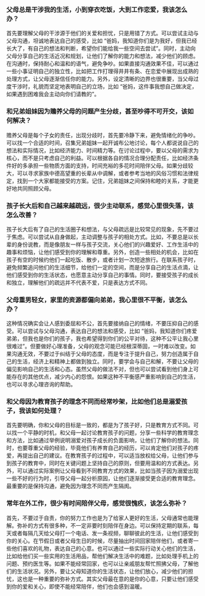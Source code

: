 
### 父母总是干涉我的生活，小到穿衣吃饭，大到工作恋爱，我该怎么办？&#xA;

首先要理解父母的干涉源于他们的关爱和担忧，只是用错了方式。可以尝试主动与父母沟通，坦诚地表达自己的感受，比如 “爸妈，我知道你们是为我好，但我已经长大了，有自己的想法和判断，希望你们能给我一些空间去尝试”。同时，主动向父母分享自己的生活近况和规划，让他们了解你的能力和想法，减少他们的顾虑。在沟通时，保持耐心和温和的语气，避免争吵。如果直接沟通效果不佳，可以通过一些小事证明自己的独立性，比如把工作打理得井井有条、在恋爱中展现出成熟的处理方式，让父母逐渐信任你的能力。另外，设定清晰的边界也很重要，当父母过度干涉时，礼貌而坚定地表明自己的立场，比如 “爸妈，这件事我想自己做决定，如果遇到困难我会主动向你们请教的”。


### 和兄弟姐妹因为赡养父母的问题产生分歧，甚至吵得不可开交，该如何解决？&#xA;

赡养父母是每个子女的责任，出现分歧时，首先要冷静下来，避免情绪化的争吵。可以找一个合适的时间，召集兄弟姐妹一起开诚布公地讨论，每个人都说说自己的想法和实际情况，比如经济能力、时间精力等。在讨论过程中，要以父母的需求为核心，而不是只考虑自己的利益。可以根据各自的情况合理分配责任，比如经济条件好的多承担一些物质方面的支持，时间充裕的多花时间陪伴父母。如果分歧较大，可以寻求家族中德高望重的长辈从中调解，或者参考当地的风俗习惯和法律规定，找到一个大家都能接受的方案。记住，兄弟姐妹之间保持和睦的关系，才能更好地共同照顾父母。


### 孩子长大后和自己越来越疏远，很少主动联系，感觉心里很失落，该怎么改善？&#xA;

孩子长大后有了自己的生活圈子和想法，与父母疏远是比较常见的现象，先不要过于焦虑。可以尝试从自身做起，主动调整与孩子的相处方式。比如，不要总是以长辈的身份说教，而是像朋友一样与孩子交流，关心他们的兴趣爱好、工作生活中的趣事和烦恼，让他们感受到你的理解和尊重。另外，创造一些相处的机会，比如在孩子有空的时候约他们一起吃饭、散步，或者计划一次短途旅行。在联系孩子时，避免频繁追问他们的生活细节，给他们一定的空间，而是分享自己的生活点滴，让他们感受到你的生活状态，也愿意主动分享自己的事情。同时，要接受孩子的成长和独立，理解他们的疏远并不代表不爱，只是表达方式不同。


### 父母重男轻女，家里的资源都偏向弟弟，我心里很不平衡，该怎么办？&#xA;

这种情况确实会让人感到委屈和不公，首先要接纳自己的情绪，不要压抑自己的感受。可以尝试与父母沟通，表达自己的想法和感受，比如 “爸妈，我知道你们疼爱弟弟，但我也是你们的孩子，我也希望得到你们的公平对待，这种不公平让我心里很难过”。但要做好心理准备，父母的观念可能已经根深蒂固，一时难以改变。如果沟通无效，不要过于纠结于父母的态度，而是专注于提升自己，努力创造属于自己的生活，经济上和精神上都做到独立。同时，要学会与自己和解，不要让父母的偏见影响自己的生活和心态。虽然父母的做法不对，但也可以尝试看到他们身上可能存在的其他优点，减少内心的怨恨。如果这种不平衡感严重影响到自己的生活，也可以寻求心理咨询的帮助。


### 和父母因为教育孩子的理念不同而经常吵架，比如他们总是溺爱孩子，我该如何处理？&#xA;

首先要明确，你和父母的目标是一致的，都是为了孩子好，只是教育方式不同。可以找一个平静的时机，和父母一起讨论教育孩子的问题，分享一些科学的教育理念和方法，比如通过举例说明溺爱对孩子成长的负面影响，让他们了解你的想法。同时，也要尊重父母的经验，毕竟他们有养育自己的经历，可以肯定他们对孩子的疼爱，再提出自己的建议。在教育孩子的过程中，可以适当放权给父母，让他们参与到孩子的教育中，同时在关键问题上坚持自己的原则，但要用温和的方式表达。另外，可以通过实际案例让父母看到不同教育方式的效果，比如当孩子因为溺爱出现一些不好的行为时，引导父母一起分析原因，让他们逐渐接受更合适的教育理念。最重要的是保持沟通，避免因为理念不同而产生隔阂。


### 常年在外工作，很少有时间陪伴父母，感觉很愧疚，该怎么弥补？&#xA;

首先，不要过于自责，你的努力工作也是为了给家人更好的生活，父母通常也能理解。弥补的方式有很多种，不一定非要时刻陪伴在身边。可以保持定期的联系，每天或者每隔几天给父母打一个电话、发一条视频，聊聊彼此的生活，让他们感受到你的关心。在节假日或者父母生日的时候，尽量抽出时间回家陪伴他们，或者寄一些他们喜欢的礼物，表达自己的心意。也可以通过一些实际行动关心他们的生活，比如给他们买一些实用的生活用品，帮他们解决生活中的难题，比如处理手机上的问题、预约医生等。如果不能经常回家，也可以让亲戚朋友帮忙照拂父母，了解他们的生活状况。另外，要让父母知道你的生活状态，让他们放心，减少他们的担忧，这也是一种重要的弥补方式。其实父母最在意的是你的心意，只要让他们感受到你的爱和关心，即使不能经常陪伴，他们也会感到温暖。

